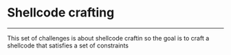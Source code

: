 # Shellcode crafting 
--- 
This set of challenges is about shellcode craftin so the goal is to craft a shellcode that satisfies a set of constraints

